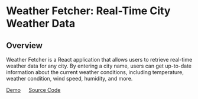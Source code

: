 # Weather Fetcher: Real-Time City Weather Data

## Overview
Weather Fetcher is a React application that allows users to retrieve real-time weather data for any city. By entering a city name, users can get up-to-date information about the current weather conditions, including temperature, weather condition, wind speed, humidity, and more.

[Demo](https://accurateweathertoday.vercel.app/) &emsp;  [Source Code](https://github.com/SharathM18/Weather-Fetcher.git)

